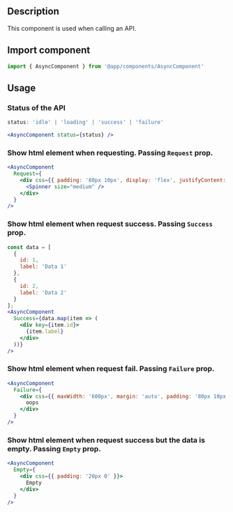 ## Description
This component is used when calling an API.

## Import component 
```jsx
import { AsyncComponent } from '@app/components/AsyncComponent'
```

## Usage
### Status of the API
```jsx
status: 'idle' | 'loading' | 'success' | 'failure'
```
```jsx
<AsyncComponent status={status} />
```

### Show html element when requesting. Passing `Request` prop.
```jsx
<AsyncComponent 
  Request={
    <div css={{ padding: '80px 10px', display: 'flex', justifyContent: 'center', alignItems: 'center' }}>
      <Spinner size="medium" />
    </div>
  } 
/>
```

### Show html element when request success. Passing `Success` prop.
```jsx
const data = [
  {
    id: 1,
    label: 'Data 1'
  },
  {
    id: 2,
    label: 'Data 2'
  }
];
<AsyncComponent 
  Success={data.map(item => (
    <div key={item.id}>
      {item.label}
    </div>
  ))} 
/>
```

### Show html element when request fail. Passing `Failure` prop.
```jsx
<AsyncComponent 
  Failure={
    <div css={{ maxWidth: '600px', margin: 'auto', padding: '80px 10px' }}>
      oops
    </div>
  } 
/>
```

### Show html element when request success but the data is empty. Passing `Empty` prop.
```jsx
<AsyncComponent 
  Empty={
    <div css={{ padding: '20px 0' }}>
      Empty
    </div>
  } 
/>
```